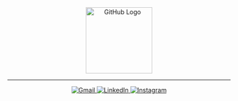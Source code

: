 <div align="center">
<img src="https://github.com/raghavk16/raghavk16/blob/master/octo.gif" alt="GitHub Logo" width="150" height="150" />
</div>


------


<p align="center">
  <a href="mailto:monicakhprivate00@gmail.com" target="_blank">
    <img src="https://img.shields.io/badge/gmail-%231DA1F2.svg?&style=for-the-badge&logo=gmail&logoColor=white" alt="Gmail"/>
  </a>
  <a href="https://www.linkedin.com/in/monicakhprivate" target="_blank">
    <img src="https://img.shields.io/badge/linkedin-%230077B5.svg?&style=for-the-badge&logo=linkedin&logoColor=white" alt="LinkedIn"/>
  </a>
  <a href="https://instagram.com/monicakhprivate" target="_blank">
    <img src="https://img.shields.io/badge/instagram-%23E4405F.svg?&style=for-the-badge&logo=instagram&logoColor=white" alt="Instagram"/>
</p>
